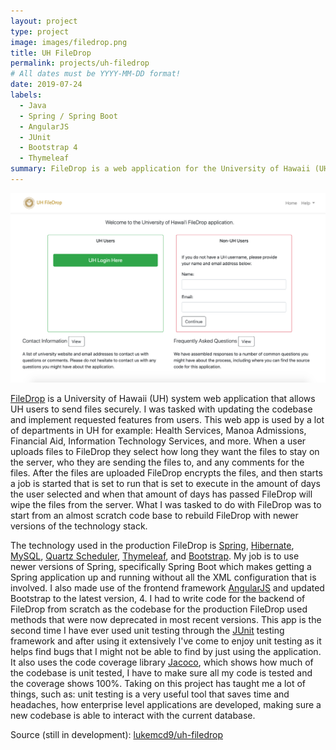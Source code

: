 ```yaml
---
layout: project
type: project
image: images/filedrop.png
title: UH FileDrop
permalink: projects/uh-filedrop
# All dates must be YYYY-MM-DD format!
date: 2019-07-24
labels:
  - Java
  - Spring / Spring Boot
  - AngularJS
  - JUnit
  - Bootstrap 4
  - Thymeleaf
summary: FileDrop is a web application for the University of Hawaii (UH) for UH users to securely send files.
---
```


<img class="ui medium right floated rounded image" src="../images/filedrop.png">

[FileDrop](https://www.hawaii.edu/filedrop/) is a University of Hawaii (UH) system web application that allows UH users to send files securely. I was tasked with updating the codebase and implement requested features from users. This web app is used by a lot of departments in UH for example: Health Services, Manoa Admissions, Financial Aid, Information Technology Services, and more. When a user uploads files to FileDrop they select how long they want the files to stay on the server, who they are sending the files to, and any comments for the files. After the files are uploaded FileDrop encrypts the files, and then starts a job is started that is set to run that is set to execute in the amount of days the user selected and when that amount of days has passed FileDrop will wipe the files from the server. What I was tasked to do with FileDrop was to start from an almost scratch code base to rebuild FileDrop with newer versions of the technology stack.

The technology used in the production FileDrop is [Spring](https://spring.io/), [Hibernate](https://hibernate.org/orm/), [MySQL](https://www.mysql.com/), [Quartz Scheduler](http://www.quartz-scheduler.org/), [Thymeleaf](https://www.thymeleaf.org/), and [Bootstrap](https://getbootstrap.com/). My job is to use newer versions of Spring, specifically Spring Boot which makes getting a Spring application up and running without all the XML configuration that is involved. I also made use of the frontend framework [AngularJS](https://angularjs.org/) and updated Bootstrap to the latest version, 4. I had to write code for the backend of FileDrop from scratch as the codebase for the production FileDrop used methods that were now deprecated in most recent versions. This app is the second time I have ever used unit testing through the [JUnit](https://junit.org/junit5/) testing framework and after using it extensively I've come to enjoy unit testing as it helps find bugs that I might not be able to find by just using the application. It also uses the code coverage library [Jacoco](https://www.jacoco.org/jacoco/), which shows how much of the codebase is unit tested, I have to make sure all my code is tested and the coverage shows 100%. Taking on this project has taught me a lot of things, such as: unit testing is a very useful tool that saves time and headaches, how enterprise level applications are developed, making sure a new codebase is able to interact with the current database.

Source (still in development): <a href="https://github.com/lukemcd9/uh-filedrop"><i class="large github icon"></i>lukemcd9/uh-filedrop</a>
